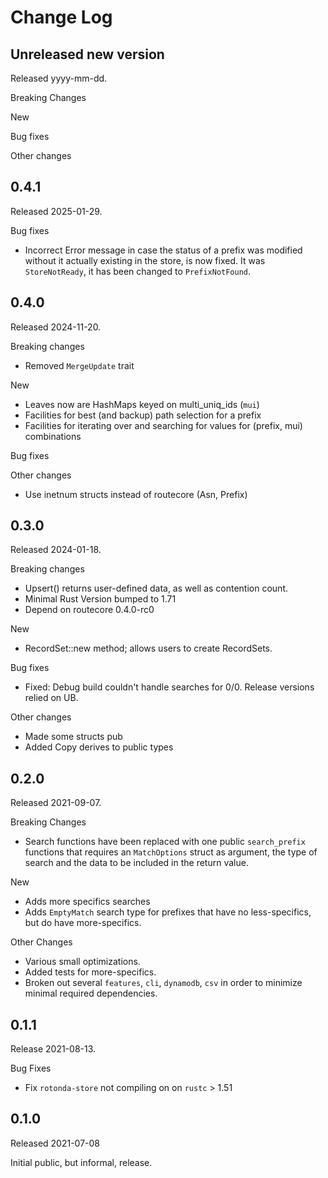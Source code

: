 # Change Log

## Unreleased new version

Released yyyy-mm-dd.

Breaking Changes

New

Bug fixes

Other changes

## 0.4.1

Released 2025-01-29.

Bug fixes

* Incorrect Error message in case the status of a prefix was modified without it actually existing in the store, is now fixed. It was `StoreNotReady`, it has been changed to `PrefixNotFound`.

## 0.4.0

Released 2024-11-20.

Breaking changes

* Removed `MergeUpdate` trait

New

* Leaves now are HashMaps keyed on multi_uniq_ids (`mui`)
* Facilities for best (and backup) path selection for a prefix
* Facilities for iterating over and searching for values for (prefix, mui)
  combinations

Bug fixes

Other changes

* Use inetnum structs instead of routecore (Asn, Prefix)

## 0.3.0

Released 2024-01-18.

Breaking changes

* Upsert() returns user-defined data, as well as contention count.
* Minimal Rust Version bumped to 1.71
* Depend on routecore 0.4.0-rc0

New

* RecordSet::new method; allows users to create RecordSets.

Bug fixes

* Fixed: Debug build couldn't handle searches for 0/0. Release versions relied on UB.

Other changes

* Made some structs pub
* Added Copy derives to public types

## 0.2.0

Released 2021-09-07.

Breaking Changes

* Search functions have been replaced with one public `search_prefix` functions that requires
  an `MatchOptions` struct as argument, the type of search and the data to be included in the
  return value.

New

* Adds more specifics searches
* Adds `EmptyMatch` search type for prefixes that have no less-specifics, but do have
  more-specifics.

Other Changes

* Various small optimizations.
* Added tests for more-specifics.
* Broken out several `features`, `cli`, `dynamodb`, `csv` in order to minimize minimal required
  dependencies.

[more-specifics #4]: https://github.com/NLnetLabs/rotonda-store/pull/4

## 0.1.1

Release 2021-08-13.

Bug Fixes

* Fix `rotonda-store` not compiling on on `rustc` > 1.51

## 0.1.0

Released 2021-07-08

Initial public, but informal, release.
